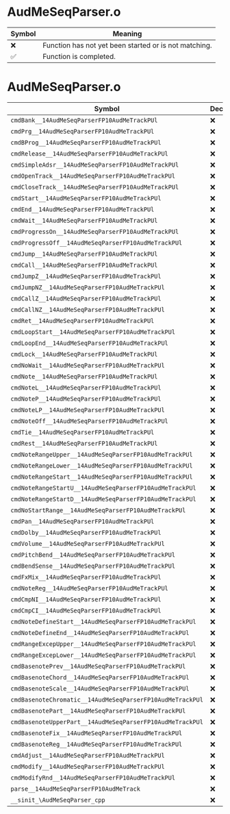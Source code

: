 # AudMeSeqParser.o
| Symbol | Meaning 
| ------------- | ------------- 
| :x: | Function has not yet been started or is not matching. 
| :white_check_mark: | Function is completed. 


# AudMeSeqParser.o
| Symbol | Decompiled? |
| ------------- | ------------- |
| `cmdBank__14AudMeSeqParserFP10AudMeTrackPUl` | :x: |
| `cmdPrg__14AudMeSeqParserFP10AudMeTrackPUl` | :x: |
| `cmdBProg__14AudMeSeqParserFP10AudMeTrackPUl` | :x: |
| `cmdRelease__14AudMeSeqParserFP10AudMeTrackPUl` | :x: |
| `cmdSimpleAdsr__14AudMeSeqParserFP10AudMeTrackPUl` | :x: |
| `cmdOpenTrack__14AudMeSeqParserFP10AudMeTrackPUl` | :x: |
| `cmdCloseTrack__14AudMeSeqParserFP10AudMeTrackPUl` | :x: |
| `cmdStart__14AudMeSeqParserFP10AudMeTrackPUl` | :x: |
| `cmdEnd__14AudMeSeqParserFP10AudMeTrackPUl` | :x: |
| `cmdWait__14AudMeSeqParserFP10AudMeTrackPUl` | :x: |
| `cmdProgressOn__14AudMeSeqParserFP10AudMeTrackPUl` | :x: |
| `cmdProgressOff__14AudMeSeqParserFP10AudMeTrackPUl` | :x: |
| `cmdJump__14AudMeSeqParserFP10AudMeTrackPUl` | :x: |
| `cmdCall__14AudMeSeqParserFP10AudMeTrackPUl` | :x: |
| `cmdJumpZ__14AudMeSeqParserFP10AudMeTrackPUl` | :x: |
| `cmdJumpNZ__14AudMeSeqParserFP10AudMeTrackPUl` | :x: |
| `cmdCallZ__14AudMeSeqParserFP10AudMeTrackPUl` | :x: |
| `cmdCallNZ__14AudMeSeqParserFP10AudMeTrackPUl` | :x: |
| `cmdRet__14AudMeSeqParserFP10AudMeTrackPUl` | :x: |
| `cmdLoopStart__14AudMeSeqParserFP10AudMeTrackPUl` | :x: |
| `cmdLoopEnd__14AudMeSeqParserFP10AudMeTrackPUl` | :x: |
| `cmdLock__14AudMeSeqParserFP10AudMeTrackPUl` | :x: |
| `cmdNoWait__14AudMeSeqParserFP10AudMeTrackPUl` | :x: |
| `cmdNote__14AudMeSeqParserFP10AudMeTrackPUl` | :x: |
| `cmdNoteL__14AudMeSeqParserFP10AudMeTrackPUl` | :x: |
| `cmdNoteP__14AudMeSeqParserFP10AudMeTrackPUl` | :x: |
| `cmdNoteLP__14AudMeSeqParserFP10AudMeTrackPUl` | :x: |
| `cmdNoteOff__14AudMeSeqParserFP10AudMeTrackPUl` | :x: |
| `cmdTie__14AudMeSeqParserFP10AudMeTrackPUl` | :x: |
| `cmdRest__14AudMeSeqParserFP10AudMeTrackPUl` | :x: |
| `cmdNoteRangeUpper__14AudMeSeqParserFP10AudMeTrackPUl` | :x: |
| `cmdNoteRangeLower__14AudMeSeqParserFP10AudMeTrackPUl` | :x: |
| `cmdNoteRangeStart__14AudMeSeqParserFP10AudMeTrackPUl` | :x: |
| `cmdNoteRangeStartU__14AudMeSeqParserFP10AudMeTrackPUl` | :x: |
| `cmdNoteRangeStartD__14AudMeSeqParserFP10AudMeTrackPUl` | :x: |
| `cmdNoStartRange__14AudMeSeqParserFP10AudMeTrackPUl` | :x: |
| `cmdPan__14AudMeSeqParserFP10AudMeTrackPUl` | :x: |
| `cmdDolby__14AudMeSeqParserFP10AudMeTrackPUl` | :x: |
| `cmdVolume__14AudMeSeqParserFP10AudMeTrackPUl` | :x: |
| `cmdPitchBend__14AudMeSeqParserFP10AudMeTrackPUl` | :x: |
| `cmdBendSense__14AudMeSeqParserFP10AudMeTrackPUl` | :x: |
| `cmdFxMix__14AudMeSeqParserFP10AudMeTrackPUl` | :x: |
| `cmdNoteReg__14AudMeSeqParserFP10AudMeTrackPUl` | :x: |
| `cmdCmpNI__14AudMeSeqParserFP10AudMeTrackPUl` | :x: |
| `cmdCmpCI__14AudMeSeqParserFP10AudMeTrackPUl` | :x: |
| `cmdNoteDefineStart__14AudMeSeqParserFP10AudMeTrackPUl` | :x: |
| `cmdNoteDefineEnd__14AudMeSeqParserFP10AudMeTrackPUl` | :x: |
| `cmdRangeExcepUpper__14AudMeSeqParserFP10AudMeTrackPUl` | :x: |
| `cmdRangeExcepLower__14AudMeSeqParserFP10AudMeTrackPUl` | :x: |
| `cmdBasenotePrev__14AudMeSeqParserFP10AudMeTrackPUl` | :x: |
| `cmdBasenoteChord__14AudMeSeqParserFP10AudMeTrackPUl` | :x: |
| `cmdBasenoteScale__14AudMeSeqParserFP10AudMeTrackPUl` | :x: |
| `cmdBasenoteChromatic__14AudMeSeqParserFP10AudMeTrackPUl` | :x: |
| `cmdBasenotePart__14AudMeSeqParserFP10AudMeTrackPUl` | :x: |
| `cmdBasenoteUpperPart__14AudMeSeqParserFP10AudMeTrackPUl` | :x: |
| `cmdBasenoteFix__14AudMeSeqParserFP10AudMeTrackPUl` | :x: |
| `cmdBasenoteReg__14AudMeSeqParserFP10AudMeTrackPUl` | :x: |
| `cmdAdjust__14AudMeSeqParserFP10AudMeTrackPUl` | :x: |
| `cmdModify__14AudMeSeqParserFP10AudMeTrackPUl` | :x: |
| `cmdModifyRnd__14AudMeSeqParserFP10AudMeTrackPUl` | :x: |
| `parse__14AudMeSeqParserFP10AudMeTrack` | :x: |
| `__sinit_\AudMeSeqParser_cpp` | :x: |
